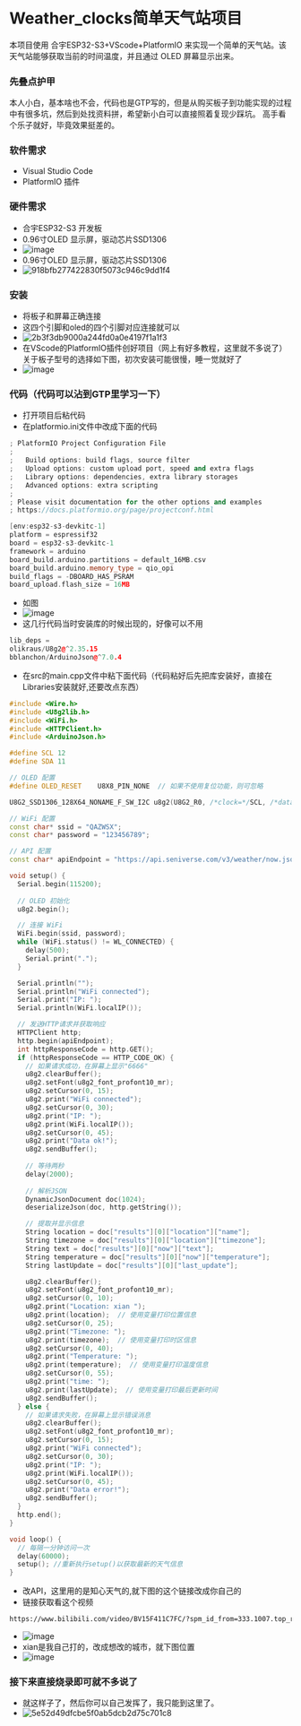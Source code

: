# Weather_clocks简单天气站项目
本项目使用 合宇ESP32-S3+VScode+PlatformIO 来实现一个简单的天气站。该天气站能够获取当前的时间温度，并且通过 OLED 屏幕显示出来。
### 先叠点护甲
本人小白，基本啥也不会，代码也是GTP写的，但是从购买板子到功能实现的过程中有很多坑，然后到处找资料拼，希望新小白可以直接照着复现少踩坑。
高手看个乐子就好，毕竟效果挺差的。

### 软件需求

- Visual Studio Code
- PlatformIO 插件

### 硬件需求

- 合宇ESP32-S3 开发板
- 0.96寸OLED 显示屏，驱动芯片SSD1306
- ![image](https://github.com/3081241653/Weather_clocks/assets/151439821/1ca52686-ff87-4e69-a863-24de54222bef)
- 0.96寸OLED 显示屏，驱动芯片SSD1306
- ![918bfb277422830f5073c946c9dd1f4](https://github.com/3081241653/Weather_clocks/assets/151439821/c0f5af27-ec98-4174-8be8-4f6f4d5f96bf)


### 安装
- 将板子和屏幕正确连接
- 这四个引脚和oled的四个引脚对应连接就可以
- ![2b3f3db9000a244fd0a0e4197f1a1f3](https://github.com/3081241653/Weather_clocks/assets/151439821/4118b695-5107-4c44-965d-17b422291abc)
- 在VScode的PlatformIO插件创好项目（网上有好多教程，这里就不多说了）关于板子型号的选择如下图，初次安装可能很慢，睡一觉就好了
- ![image](https://github.com/3081241653/Weather_clocks/assets/151439821/671498fb-96e7-4188-a55e-dfc4c47b3a35)

### 代码（代码可以沾到GTP里学习一下）
- 打开项目后粘代码
- 在platformio.ini文件中改成下面的代码
```cpp
; PlatformIO Project Configuration File
;
;   Build options: build flags, source filter
;   Upload options: custom upload port, speed and extra flags
;   Library options: dependencies, extra library storages
;   Advanced options: extra scripting
;
; Please visit documentation for the other options and examples
; https://docs.platformio.org/page/projectconf.html

[env:esp32-s3-devkitc-1]
platform = espressif32
board = esp32-s3-devkitc-1
framework = arduino
board_build.arduino.partitions = default_16MB.csv
board_build.arduino.memory_type = qio_opi
build_flags = -DBOARD_HAS_PSRAM
board_upload.flash_size = 16MB
```
- 如图
- ![image](https://github.com/3081241653/Weather_clocks/assets/151439821/c341c0ae-6d96-48ce-9eb3-609dacdededf)
- 这几行代码当时安装库的时候出现的，好像可以不用
```cpp
lib_deps = 
olikraus/U8g2@^2.35.15
bblanchon/ArduinoJson@^7.0.4
```
- 在src的main.cpp文件中粘下面代码（代码粘好后先把库安装好，直接在Libraries安装就好,还要改点东西）
```cpp
#include <Wire.h>
#include <U8g2lib.h>
#include <WiFi.h>
#include <HTTPClient.h>
#include <ArduinoJson.h>

#define SCL 12
#define SDA 11

// OLED 配置
#define OLED_RESET    U8X8_PIN_NONE  // 如果不使用复位功能，则可忽略

U8G2_SSD1306_128X64_NONAME_F_SW_I2C u8g2(U8G2_R0, /*clock=*/SCL, /*data=*/SDA, /*reset=*/OLED_RESET);

// WiFi 配置
const char* ssid = "QAZWSX";
const char* password = "123456789";

// API 配置
const char* apiEndpoint = "https://api.seniverse.com/v3/weather/now.json?key=SD4mEkAb4tN5rggbB&location=xian&language=zh-Hans&unit=c";

void setup() {
  Serial.begin(115200);
  
  // OLED 初始化
  u8g2.begin();

  // 连接 WiFi
  WiFi.begin(ssid, password);
  while (WiFi.status() != WL_CONNECTED) {
    delay(500);
    Serial.print(".");
  }

  Serial.println("");
  Serial.println("WiFi connected");
  Serial.print("IP: ");
  Serial.println(WiFi.localIP());

  // 发送HTTP请求并获取响应
  HTTPClient http;
  http.begin(apiEndpoint);
  int httpResponseCode = http.GET();
  if (httpResponseCode == HTTP_CODE_OK) {
    // 如果请求成功，在屏幕上显示"6666"
    u8g2.clearBuffer();
    u8g2.setFont(u8g2_font_profont10_mr);
    u8g2.setCursor(0, 15);
    u8g2.print("WiFi connected");
    u8g2.setCursor(0, 30);
    u8g2.print("IP: ");
    u8g2.print(WiFi.localIP());
    u8g2.setCursor(0, 45);
    u8g2.print("Data ok!");
    u8g2.sendBuffer();
    
    // 等待两秒
    delay(2000);
    
    // 解析JSON
    DynamicJsonDocument doc(1024);
    deserializeJson(doc, http.getString());

    // 提取并显示信息
    String location = doc["results"][0]["location"]["name"];
    String timezone = doc["results"][0]["location"]["timezone"];
    String text = doc["results"][0]["now"]["text"];
    String temperature = doc["results"][0]["now"]["temperature"];
    String lastUpdate = doc["results"][0]["last_update"];

    u8g2.clearBuffer();
    u8g2.setFont(u8g2_font_profont10_mr);
    u8g2.setCursor(0, 10);
    u8g2.print("Location: xian ");
    u8g2.print(location);  // 使用变量打印位置信息
    u8g2.setCursor(0, 25);
    u8g2.print("Timezone: ");
    u8g2.print(timezone);  // 使用变量打印时区信息
    u8g2.setCursor(0, 40);
    u8g2.print("Temperature: ");
    u8g2.print(temperature);  // 使用变量打印温度信息
    u8g2.setCursor(0, 55);
    u8g2.print("time: ");
    u8g2.print(lastUpdate);  // 使用变量打印最后更新时间
    u8g2.sendBuffer();
  } else {
    // 如果请求失败，在屏幕上显示错误消息
    u8g2.clearBuffer();
    u8g2.setFont(u8g2_font_profont10_mr);
    u8g2.setCursor(0, 15);
    u8g2.print("WiFi connected");
    u8g2.setCursor(0, 30);
    u8g2.print("IP: ");
    u8g2.print(WiFi.localIP());
    u8g2.setCursor(0, 45);
    u8g2.print("Data error!");
    u8g2.sendBuffer();
  }
  http.end();
}

void loop() {
  // 每隔一分钟访问一次
  delay(60000);
  setup(); //重新执行setup()以获取最新的天气信息
}
```
- 改API，这里用的是知心天气的,就下图的这个链接改成你自己的
- 链接获取看这个视频
```bash
https://www.bilibili.com/video/BV15F411C7FC/?spm_id_from=333.1007.top_right_bar_window_history.content.click&vd_source=882b605c11c8488ef603578d67a454ce
```
- ![image](https://github.com/3081241653/Weather_clocks/assets/151439821/864639a8-525e-4459-bc40-2765e6d92f93)
- xian是我自己打的，改成想改的城市，就下图位置
- ![image](https://github.com/3081241653/Weather_clocks/assets/151439821/b9b227bc-0082-422f-9e60-0d44549e5ca7)
### 接下来直接烧录即可就不多说了
- 就这样子了，然后你可以自己发挥了，我只能到这里了。
- ![5e52d49dfcbe5f0ab5dcb2d75c701c8](https://github.com/3081241653/Weather_clocks/assets/151439821/b6d69559-cd8a-41e9-b27f-9a69bb1e998e)





